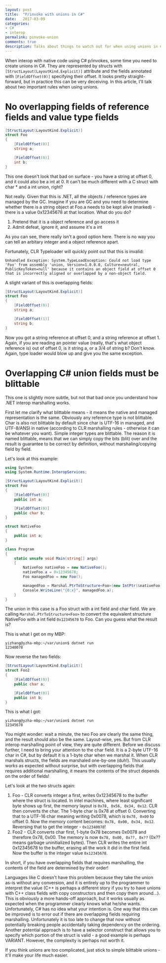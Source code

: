```yaml
---
layout: post
title:  "P/invoke with unions in C#"
date:   2017-03-09
categories:
- C#
- interop
permalink: pinvoke-union
comments: true
description: Talks about things to watch out for when using unions in C#
---
```


When interop with native code using C# p/invokes, some time you need to create unions in C#. They are represented by structs with `[StructLayout(LayoutKind.Explicit)]` attribute and the fields annotated with `[FieldOffset(0)]` specifying their offset. It looks pretty straight-forward, but in practice this can be very deceiving. In this article, I'll talk about two important rules when using unions. 

# No overlapping fields of reference fields and value type fields

```csharp
[StructLayout(LayoutKind.Explicit)]
struct Foo
{
    [FieldOffset(0)]
    string a;

    [FieldOffset(0)]
    int b;
}
```

This one doesn't look that bad on surface - you have a string at offset 0, and it could also be a int at 0. It can't be much different with a C struct with char * and a int union, right? 

Not really. Given that this is .NET, all the objects / reference types are managed by the GC. Imagine if you are GC and you need to determine whether there is a string object at Foo.a needs to be kept alive (marked) - there is a value 0x12345678 at that location. What do you do? 
1. Pretend that it is a object reference and go access it
2. Admit defeat, ignore it, and assume it's a int

As you can see, there really isn't a good option here. There is no way you can tell an arbitary integer and a object reference apart. 

Fortunately, CLR Typeloader will quickly point out that this is invalid:

```
Unhandled Exception: System.TypeLoadException: Could not load type 'Foo' from assembly 'union, Version=1.0.0.0, Culture=neutral, PublicKeyToken=null' because it contains an object field at offset 0 that is incorrectly aligned or overlapped by a non-object field.
```

A slight variant of this is overlapping fields:

```csharp
[StructLayout(LayoutKind.Explicit)]
struct Foo
{
    [FieldOffset(0)]
    string a;

    [FieldOffset(1)]
    string b;
}
```

Now you got a string reference at offset 0, and a string reference at offset 1. Again, if you are reading an pointer value (really, that's what object reference is) out of offset 0, is it string a, or a 3/4 of string b? Don't know. Again, type loader would blow up and give you the same exception.

# Overlapping C# union fields must be blittable

This one is slightly more subtle, but not that bad once you understand how .NET interop marshalling works. 

First let me clarify what blittable means - it means the native and managed representation is the same. Obviously any reference type is not blittable. Char is also not blittable by default since char is UTF-16 in managed, and UTF-8/ANSI in native (according to CLR marshalling rules - otherwise it can be whatever you want). Simple integer types are blittable. The reason it is named blittable, means that we can simply copy the bits (blit) over and the result is guarantee to be correct by definition, without marshaling/copying field by field.

Let's look at this example:

```csharp
using System;
using System.Runtime.InteropServices;

[StructLayout(LayoutKind.Explicit)]
struct Foo
{
    [FieldOffset(0)]
    public int a;

    [FieldOffset(0)]
    public char b;
}

struct NativeFoo
{
    public int a;
}

class Program
{
    static unsafe void Main(string[] args)
    {
        NativeFoo nativeFoo = new NativeFoo();
        nativeFoo.a = 0x12345678;
        Foo managedFoo = new Foo();

        managedFoo = Marshal.PtrToStructure<Foo>(new IntPtr(&nativeFoo)); 
        Console.WriteLine("{0:x}", managedFoo.a);
    }
}

```

The union in this case is a Foo struct with a int field and char field. We are calling `Marshal.PtrToStructure<Foo>` to convert the equivalent structure NativeFoo with a int field `0x12345678` to Foo. Can you guess what the result is?

This is what I get on my MBP:

```
yizhang@yzha-mbp:~/var/union$ dotnet run
12340078
```

Now reverse the two fields:

```csharp
[StructLayout(LayoutKind.Explicit)]
struct Foo2
{
    [FieldOffset(0)]
    public char a;

    [FieldOffset(0)]
    public int b;
}
```

This is what I got:

```
yizhang@yzha-mbp:~/var/union$ dotnet run
12345678
```

You might wonder: wait a minute, the two Foo are clearly the same thing, and the result should also be the same. Layout-wise, yes. But from CLR interop marshalling point of view, they are quite different. Before we discuss further, I need to bring your attention to the char field. It is a 2-byte UTF-16 char in C#, but by default it is a 1-byte char when we marshal it. When CLR marshals structs, the fields are marshaled one-by-one (duh!). This usually works as expected without surprise, but with overlapping fields that requires additional marshalling, it means the contents of the struct depends on the order of fields! 

Let's look at the two structs again:
1. Foo - CLR converts integer a first, writes 0x12345678 to the buffer where the struct is located. In intel machines, where least significant byte shows up first, the memory layout is `0x78, 0x56, 0x34, 0x12`. CLR then converts the char. The 1-byte char is 0x78 at offset 0. Converting that to a UTF-16 char meaning writing 0x0078, which is `0x78, 0x00` to offset 0. Now the memory content becomes: `0x78, 0x00, 0x34, 0x12`. Reversing that to get the integer - `0x12340078`!
2. Foo2 - CLR converts char first, 1-byte 0x78 becomes 0x0078 and therefore 0x78, 0x00. The memory is now `0x78, 0x00, 0x??, 0x??` (0x?? means garbage uninitialized bytes). Then CLR writes the entire int 0x12345678 to the buffer, erasing all the work it did in the first field. Now the buffer is the integer value `0x12345678`.

In short, if you have overlapping fields that requires marshalling, the contents of the field are determined by their order!

Languages like C doesn't have this problem because they take the union as-is without any conversion, and it is entirely up to the programmer to interpret the value (C++ is perhaps a different story if you try to have unions with C++ class fields with copy constructors and then copy them around...). This is obviously a more hands-off approach, but it works usually as expected when the programmer clearly knows what he/she wants. Unfortunately, C# has no idea what your intention is. One way that this can be improved is to error out if there are overlapping fields requiring marshalling. Unfortunately it is too late to change that now without potentially breaking people accidentally taking dependency on the ordering. Another potential approach is to have a selector construct that allows you to specify which portion of the struct is valid - a good example is perhaps VARIANT. However, the complexity is perhaps not worth it.

If you think unions are too complicated, just stick to simple blittable unions - it'll make your life much easier. 
